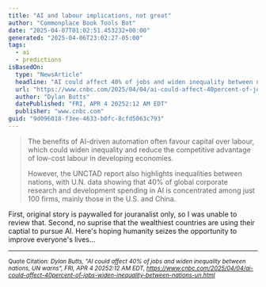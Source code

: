 ```yaml
---
title: "AI and labour implications, not great"
author: "Commonplace Book Tools Bot"
date: "2025-04-07T01:02:51.453232+00:00"
generated: "2025-04-06T23:02:27-05:00"
tags:
  - ai
  - predictions
isBasedOn:
  type: "NewsArticle"
  headline: "AI could affect 40% of jobs and widen inequality between nations, UN warns"
  url: "https://www.cnbc.com/2025/04/04/ai-could-affect-40percent-of-jobs-widen-inequality-between-nations-un.html"
  author: "Dylan Butts"
  datePublished: "FRI, APR 4 20252:12 AM EDT"
  publisher: "www.cnbc.com"
guid: "9d096018-f3ee-4633-b0fc-8cfd5063c793"
---
```


> The benefits of AI-driven automation often favour capital over labour, which could widen inequality and reduce the competitive advantage of low-cost labour in developing economies.
>
> However, the UNCTAD report also highlights inequalities between nations, with U.N. data showing that 40% of global corporate research and development spending in AI is concentrated among just 100 firms, mainly those in the U.S. and China.

First, original story is paywalled for jouranalist only, so I was unable to review that. Second, no suprise that the wealthiest countries are using their captial to pursue AI. Here's hoping humanity seizes the opportunity to improve everyone's lives...

---

<sub>Quote Citation: <cite>Dylan Butts, "AI could affect 40% of jobs and widen inequality between nations, UN warns", FRI, APR 4 20252:12 AM EDT, <a href="https://www.cnbc.com/2025/04/04/ai-could-affect-40percent-of-jobs-widen-inequality-between-nations-un.html">https://www.cnbc.com/2025/04/04/ai-could-affect-40percent-of-jobs-widen-inequality-between-nations-un.html</a></cite></sub>